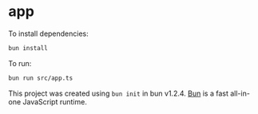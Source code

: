 # app

To install dependencies:

```bash
bun install
```

To run:

```bash
bun run src/app.ts
```

This project was created using `bun init` in bun v1.2.4. [Bun](https://bun.sh) is a fast all-in-one JavaScript runtime.
